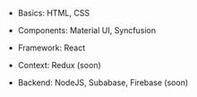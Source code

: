 
- Basics: HTML, CSS

- Components: Material UI, Syncfusion

- Framework: React

- Context: Redux (soon)

- Backend: NodeJS, Subabase, Firebase (soon)
